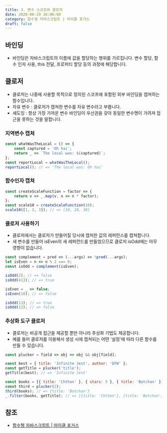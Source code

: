 ```yaml
---
title: 3. 변수 스코프와 클로저
date: 2020-06-29 16:06:60
category: 함수형 자바스크립트 | 마이클 포거스
draft: false
---
```


## 바인딩

- 바인딩은 자바스크립트의 이름에 값을 할당하는 행위를 가르킵니다. 변수 할당, 함수 인자 사용, this 전달, 프로퍼티 할당 등의 과정에 해당합니다.

## 클로저

- 클로저는 나중에 사용할 목적으로 정의된 스코프에 포함된 외부 바인딩을 캡쳐하는 함수입니다.
- 자유 변수 : 클로저가 캡쳐한 변수를 자유 변수라고 부릅니다.
- 셰도잉 : 항상 가장 가까운 변수 바인딩이 우선권을 갖아 동일한 변수명이 가려져 접근을 못하는 것을 말합니다.

### 지역변수 캡쳐

```javascript
const whatWasTheLocal = () => {
	const captured = 'Oh hai';
	return _ => `The local was: ${captured}`;
};
const reportLocal = whatWasTheLocal();
reportLocal(); // => 'The local was: Oh hai'
```

### 함수인자 캡쳐

```javascript
const createScaleFunction = factor => {
	return v => _.map(v, n => n * factor);
};
const scale10 = createScaleFunction(10);
scale10([1, 2, 3]); // => [10, 20, 30]
```

### 클로저 사용하기

- 클로저에서는 클로저가 만들어질 당시에 캡처한 값의 레퍼런스를 캡쳐합니다.
- 새 변수를 만들어 isEven의 새 레퍼런드를 만들었으므로 클로저 isOdd에는 아무 영향이 없습니다.

```javascript
const complement = pred => (...args) => !pred(...args);
let isEven = n => n % 2 === 0;
const isOdd = complement(isEven);

isOdd(2); // => false
isOdd(413); // => true

isEven = _ => false;
isEven(10); // => false

isOdd(13); // => true
isOdd(12); // => false
```

### 추상화 도구 클로저

- 클로저는 비공개 접근을 제공할 뿐만 아니라 추상화 기법도 제공합니다.
- 예를 들어 클로저를 이용해서 생성 시에 캡쳐되는 어떤 '설정'에 따라 다른 함수를 만들 수 있습니다.

```javascript
const plucker = field => obj => obj && obj[field];

const best = { title: 'Infinite Jest', author: 'DFW' };
const getTitle = plucker('title');
getTitle(best); // => 'Infinite Jest'

const books = [{ title: 'Chthon' }, { stars: 5 }, { title: 'Botchan' }];
const third = plucker(2);
third(books); // => {title: 'Botchan'}
_.filter(books, getTitle); // => [{title: 'Chthon'}, {title: 'Botchan'}]
```

## 참조

- [함수형 자바스크립트 | 마이클 포거스](https://peter-cho.gitbook.io/book/11/or-1)
